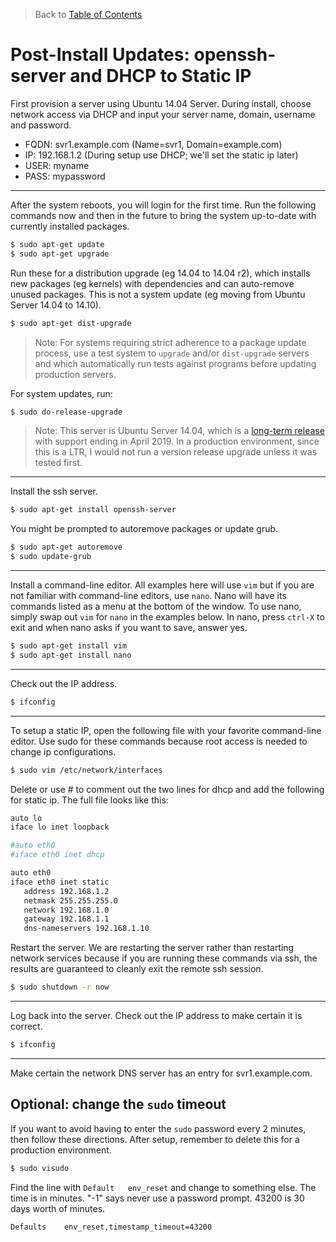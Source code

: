 > Back to [Table of Contents](https://github.com/jpfluger/examples)

# Post-Install Updates: openssh-server and DHCP to Static IP

First provision a server using Ubuntu 14.04 Server. During install, choose network access via DHCP and input your server name, domain, username and password. 

* FQDN: svr1.example.com (Name=svr1, Domain=example.com)
* IP: 192.168.1.2 (During setup use DHCP; we'll set the static ip later)
* USER: myname
* PASS: mypassword

---

After the system reboots, you will login for the first time. Run the following commands now and then in the future to bring the system up-to-date with currently installed packages.

```bash
$ sudo apt-get update
$ sudo apt-get upgrade
```

Run these for a distribution upgrade (eg 14.04 to 14.04 r2), which installs new packages (eg kernels) with dependencies and can auto-remove unused packages. This is not a system update (eg moving from Ubuntu Server 14.04 to 14.10). 

```bash
$ sudo apt-get dist-upgrade
```

> Note: For systems requiring strict adherence to a package update process, use a test system to `upgrade` and/or `dist-upgrade` servers and which automatically run tests against programs before updating production servers. 

For system updates, run:

```bash
$ sudo do-release-upgrade
```

> Note: This server is Ubuntu Server 14.04, which is a [long-term release](https://wiki.ubuntu.com/Releases) with support ending in April 2019. In a production environment, since this is a LTR, I would not run a version release upgrade unless it was tested first.

---

Install the ssh server.

```bash
$ sudo apt-get install openssh-server
```

You might be prompted to autoremove packages or update grub.

```bash
$ sudo apt-get autoremove
$ sudo update-grub
```

---

Install a command-line editor. All examples here will use `vim` but if you are not familiar with command-line editors, use `nano`. Nano will have its commands listed as a menu at the bottom of the window. To use nano, simply swap out `vim` for `nano` in the examples below. In nano, press `ctrl-X` to exit and when nano asks if you want to save, answer yes.

```bash
$ sudo apt-get install vim
$ sudo apt-get install nano
```

---

Check out the IP address.

```bash
$ ifconfig
```

---

To setup a static IP, open the following file with your favorite command-line editor. Use sudo for these commands because root access is needed to change ip configurations.

```bash
$ sudo vim /etc/network/interfaces
```

Delete or use # to comment out the two lines for dhcp and add the following for static ip. The full file looks like this:

```bash
auto lo
iface lo inet loopback

#auto eth0
#iface eth0 inet dhcp

auto eth0
iface eth0 inet static
   address 192.168.1.2
   netmask 255.255.255.0
   network 192.168.1.0
   gateway 192.168.1.1
   dns-nameservers 192.168.1.10
```

Restart the server. We are restarting the server rather than restarting network services because if you are running these commands via ssh, the results are guaranteed to cleanly exit the remote ssh session.

```bash
$ sudo shutdown -r now
```

---

Log back into the server. Check out the IP address to make certain it is correct.

```bash
$ ifconfig
```

---

Make certain the network DNS server has an entry for svr1.example.com.

## Optional: change the `sudo` timeout

If you want to avoid having to enter the `sudo` password every 2 minutes, then follow these directions. After setup, remember to delete this for a production environment.

```bash
$ sudo visudo
```

Find the line with `Default   env_reset` and change to something else. The time is in minutes. "-1" says never use a password prompt. 43200 is 30 days worth of minutes.

```vi
Defaults    env_reset,timestamp_timeout=43200
```
